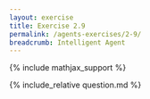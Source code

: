 ```yaml
---
layout: exercise
title: Exercise 2.9
permalink: /agents-exercises/2-9/
breadcrumb: Intelligent Agent
---
```


{% include mathjax_support %}

<div><i class="arrow-up loader" data-chapter="agents-exercises" data-exercise="ex_9" data-rating="0"></i></div>
{% include_relative question.md %}
